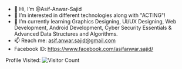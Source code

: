 - 👋 Hi, I’m @Asif-Anwar-Sajid
- 👀 I’m interested in different technologies along with "ACTING"!
- 🌱 I’m currently learning Graphics Designing, UI/UX Designing, Web Development, Android Development, Cyber Security Essentials & Advanced Data Structures and Algorithms.
- 📫 Reach me: asif.anwar.sajid@gmail.com
- Facebook ID: https://www.facebook.com/asifanwar.sajid/

<!---
Asif-Anwar-Sajid/Asif-Anwar-Sajid is a ✨ special ✨ repository because its `README.md` (this file) appears on your GitHub profile.
You can click the Preview link to take a look at your changes.
--->

Profile Visited:
![Visitor Count](https://profile-counter.glitch.me/{Asif-Anwar-Sajid}/count.svg)
